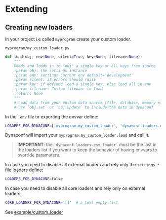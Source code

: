 # Extending

## Creating new loaders

In your project i.e called `myprogram` create your custom loader.

`myprogram/my_custom_loader.py`

```python
def load(obj, env=None, silent=True, key=None, filename=None):
    """
    Reads and loads in to "obj" a single key or all keys from source
    :param obj: the settings instance
    :param env: settings current env default='development'
    :param silent: if errors should raise
    :param key: if defined load a single key, else load all in env
    :param filename: Custom filename to load
    :return: None
    """
    # Load data from your custom data source (file, database, memory etc)
    # use `obj.set` or `obj.update` to include the data in dynaconf
```

In the `.env` file or exporting the envvar define:

```bash
LOADERS_FOR_DYNACONF=['myprogram.my_custom_loader', 'dynaconf.loaders.env_loader']
```

Dynaconf will import your `myprogram.my_custom_loader.load` and call it.

> **IMPORTANT**: the `'dynaconf.loaders.env_loader'` must be the last in the loaders list
> if you want to keep the behavior of having envvars to override parameters.

In case you need to disable all external loaders and rely only the `settings.*` file loaders define:

```bash
LOADERS_FOR_DYNACONF=false
```

In case you need to disable all core loaders and rely only on external loaders:

```bash
CORE_LOADERS_FOR_DYNACONF='[]'  # a toml empty list
```

See [example/custom_loader](https://github.com/rochacbruno/dynaconf/tree/master/example/custom_loader)
